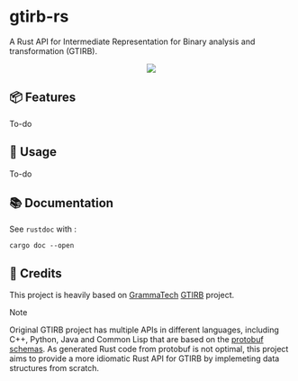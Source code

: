 <div align="left">
    <h1>gtirb-rs</h1>
    <p>
        A Rust API for Intermediate Representation for Binary analysis and transformation (GTIRB).
    </p>
    <div align="center">
        <img src="https://img.shields.io/badge/Built%20with%20Rust-grey?style=for-the-badge&logo=rust&color=%23282828">
    </div>
</div>

## 📦 Features

To-do

## 🧩 Usage

To-do

## 📚 Documentation

See `rustdoc` with :

```shell
cargo doc --open
```

## 🔗 Credits

This project is heavily based on [GrammaTech](https://grammatech.github.io/) [GTIRB](https://grammatech.github.io/prj/gtirb/) project.

> [!NOTE]
> Original GTIRB project has multiple APIs in different languages, including C++, Python, Java and Common Lisp that are based on the [protobuf schemas](https://github.com/GrammaTech/gtirb/tree/master/proto). As generated Rust code from protobuf is not optimal, this project aims to provide a more idiomatic Rust API for GTIRB by implemeting data structures from scratch.
